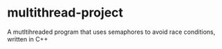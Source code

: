 # multithread-project
A mutltihreaded program that uses semaphores to avoid race conditions, written in C++